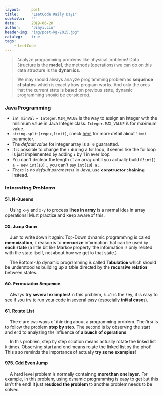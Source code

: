 ```yaml
---
layout:     post
title:      "LeetCode Daily Day1"
subtitle:   ""
date:       2019-06-20
author:     "Jiayi.Liu"
header-img: "img/post-bg-2015.jpg"
catalog: 	true
tags:
    - LeetCode
---
```


> Analyze programming problems like physical problems! Data Structure is the **model**, the methods (operations) we can do on this data structure is the **dynamics**.

> We may should always analyze programming problem as **sequence of states**, which is exactly how program works. And only the ones that the current state is based on previous state, dynamic programming should be considered.

### Java Programming

- `int minVal = Integer.MIN_VALUE` is the way to assign an integer with the minimum value in Java Integer class. `Integer.MAX_VALUE` is for maximum value.
- `string.split(regex,limit)`, check [here](https://www.geeksforgeeks.org/split-string-java-examples/) for more detail about `limit` parameter.
- The *default value* for integer array is all `0` guarantted.
- It is possible to change the `i` during a for loop, it seems like the for loop is just implemented by adding `i` by 1 in ever loop.
- You can't declear the length of an array untill you actually build it! `int[] a = new int[10];`, you can't say `int[10] a;`.
- There is no *default parameters* in Java, use **constructor chaining** instead.

### Interesting Problems

#### 51. N-Queens

&nbsp;&nbsp;&nbsp;&nbsp;Using `x+y` and `x-y` to process **lines in array** is a normal idea in array operations! Must practice and keep aware of this.

#### 55. Jump Game

&nbsp;&nbsp;&nbsp;&nbsp;Just to write down it again: Top-Down dynamic programming is called **memoization**, it reason is to **memorize** information that can be used by **each state** (a little bit like Markov property, the information is only related with the state itself, not about how we get to that state.)

&nbsp;&nbsp;&nbsp;&nbsp;The Bottom-Up dynamic programming is called **Tabulation** which should be understood as building up a table directed by the **recursive relation** between states.

#### 60. Permutation Sequence

&nbsp;&nbsp;&nbsp;&nbsp;Always **try several examples!** In this problem, `k-=1` is the key, it is easy to see if you try to run your code in several easy (especially **initial cases**).

#### 61. Rotate List

&nbsp;&nbsp;&nbsp;&nbsp;There are two ways of thinking about a programming problem. The first is to follow the problem **step by step**. The second is by observing the start and end to analyzing the influence of **a bunch of operations**.

&nbsp;&nbsp;&nbsp;&nbsp;In this problem, step by step solution means actually rotate the linked list `k` times. Observing start and end means rotate the linked list by the pivot! This also reminds the importance of actually **try some examples**!

#### 975. Odd Even Jump

&nbsp;&nbsp;&nbsp;&nbsp;A hard level problem is normally containing **more than one layer**. For example, in this problem, using dynamic programming is easy to get but this isn't the end! It just **reudced the problem** to another problem needs to be solved.

